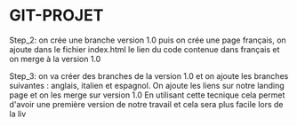 # GIT-PROJET
Step_2: on crée une branche version 1.0 puis on crée
une page français, on ajoute dans le fichier index.html
le lien du code contenue dans français et on merge à la version 
1.0

Step_3: on va créer des branches de la version 1.0 et on ajoute les 
branches suivantes : anglais, italien et espagnol. On ajoute les liens 
sur notre landing page et on les merge sur version 1.0
En utilisant cette tecnique cela permet d'avoir une première
version de notre travail et cela sera plus facile
lors de la liv